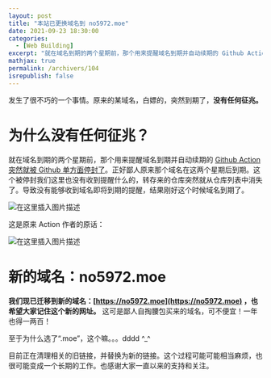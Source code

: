 ```yaml
---
layout: post
title: "本站已更换域名到 no5972.moe"
date: 2021-09-23 18:30:00
categories: 
  - [Web Building]
excerpt: "就在域名到期的两个星期前，那个用来提醒域名到期并自动续期的 Github Action 突然就被 Github 单方面停封了。正好鄙人原来那个域名在这两个星期后到期。这个被停封我们这里也没有收到提醒什么的，转存来的仓库突然就从仓库列表中消失了。导致没有能够收到域名即将到期的提醒，结果刚好这个时候域名到期了。"
mathjax: true
permalink: /archivers/104
isrepublish: false
---
```


发生了很不巧的一个事情。原来的某域名，白嫖的，突然到期了，**没有任何征兆。**

# 为什么没有任何征兆？

就在域名到期的两个星期前，那个用来提醒域名到期并自动续期的 [Github Action 突然就被 Github 单方面停封了](https://github.com/luolongfei/next-freenom#%E6%B3%A8%E6%84%8F%E7%94%B1%E4%BA%8E%E6%88%91%E5%89%8D%E4%BB%93%E5%BA%93-httpsgithubcomluolongfeifreenom-%E4%B8%8D%E6%98%8E%E5%8E%9F%E5%9B%A0%E8%A2%AB%E5%B0%81%E4%BC%B0%E8%AE%A1%E6%98%AF%E4%B8%8E%E6%97%A9%E5%89%8D%E7%9A%84-github-action-%E4%BA%8B%E4%BB%B6%E6%9C%89%E5%85%B3%E6%95%85%E5%B0%86%E5%8E%9F%E9%A1%B9%E7%9B%AE%E8%BF%81%E7%A7%BB%E8%87%B3%E6%AD%A4%E6%8E%A5%E4%B8%8B%E6%9D%A5%E7%9A%84%E5%BC%80%E5%8F%91%E4%B8%8E%E7%BB%B4%E6%8A%A4%E5%B0%86%E5%9C%A8%E6%AD%A4%E4%BB%93%E5%BA%93%E8%BF%9B%E8%A1%8Cdocker-%E4%BB%93%E5%BA%93-httpshubdockercomrluolongfeifreenom-%E4%B8%8D%E5%8F%97%E5%BD%B1%E5%93%8D%E6%8E%A8%E8%8D%90%E9%80%9A%E8%BF%87-docker-%E9%83%A8%E7%BD%B2%E6%88%96%E8%80%85%E5%8F%82%E8%80%83%E4%B8%8B%E6%96%B9%E6%96%87%E6%A1%A3%E7%9B%B4%E6%8E%A5%E6%90%AC%E8%BF%90%E5%88%B0%E8%85%BE%E8%AE%AF%E4%BA%91%E5%87%BD%E6%95%B0%E9%83%A8%E7%BD%B2%E6%9C%AC%E9%A1%B9%E7%9B%AE%E4%BE%9D%E7%84%B6%E9%95%BF%E6%9C%9F%E7%BB%B4%E6%8A%A4)。正好鄙人原来那个域名在这两个星期后到期。这个被停封我们这里也没有收到提醒什么的，转存来的仓库突然就从仓库列表中消失了。导致没有能够收到域名即将到期的提醒，结果刚好这个时候域名到期了。

![在这里插入图片描述](https://pic1.xuehuaimg.com/proxy/https://img-blog.csdnimg.cn/1ac4508bcaf94ca99d781fd6f7c28c34.png)

这是原来 Action 作者的原话：

![在这里插入图片描述](https://pic1.xuehuaimg.com/proxy/https://img-blog.csdnimg.cn/a33d18ac2eaf449c93afffd4d06b8c79.png)

# 新的域名：no5972.moe

**我们现已迁移到新的域名：[https://no5972.moe](https://no5972.moe) ，也希望大家记住这个新的网址。** 这可是鄙人自掏腰包买来的域名，可不便宜！一年也得一两百！

至于为什么选了“.moe”，这个嘛。。。dddd \^_\^

目前正在清理相关的旧链接，并替换为新的链接。这个过程可能可能相当麻烦，也很可能变成一个长期的工作。也感谢大家一直以来的支持和关注。